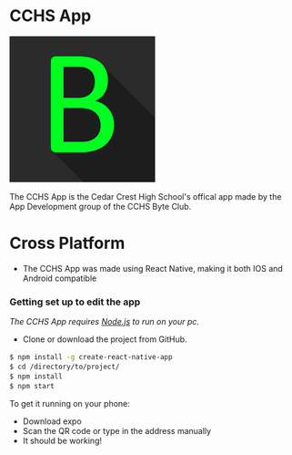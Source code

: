 # CCHS App
[<img src="https://raw.githubusercontent.com/Cornchipss/CCHS-App/master/assets/images/logo.png" alt="CCHS Byte Club" width="256" height="256" />](https://cchsbyteclub.weebly.com/)

The CCHS App is the Cedar Crest High School's offical app made by the App Development group of the CCHS Byte Club.

# Cross Platform
- The CCHS App was made using React Native, making it both IOS and Android compatible

### Getting set up to edit the app

*The CCHS App requires [Node.js](https://nodejs.org/) to run on your pc.*
- Clone or download the project from GitHub.
```sh
$ npm install -g create-react-native-app
$ cd /directory/to/project/
$ npm install
$ npm start
```
To get it running on your phone:
- Download expo
- Scan the QR code or type in the address manually
- It should be working!
